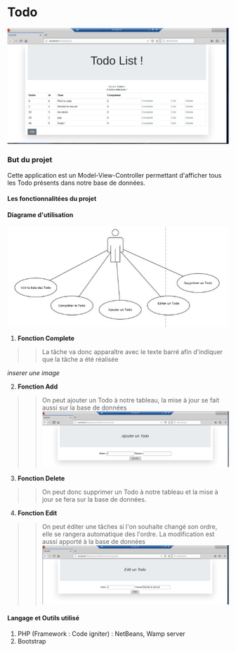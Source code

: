 # Todo #

![Bievenue](https://github.com/vappy2/Todo/blob/master/Image/accueil%20todo.PNG)

### But du projet ##
Cette application est un Model-View-Controller permettant d'afficher tous les Todo présents dans notre base de données. 

#### Les fonctionnalitées du projet ####

#### Diagrame d'utilisation ####

![Cas d'utilisation](https://github.com/vappy2/Todo/blob/master/Image/CU.JPG)


1. **Fonction Complete**
>> La tâche va donc apparaître avec le texte barré afin d'indiquer que la tâche a été réalisée 

_inserer une image_

2. **Fonction Add**
>> On peut ajouter un Todo à notre tableau, la mise à jour se fait aussi sur la base de données 
![Ajout](https://github.com/vappy2/Todo/blob/master/Image/add%20todo.PNG)

3. **Fonction Delete**
>> On peut donc supprimer un Todo à notre tableau et la mise à jour se fera sur la base de données.

4. **Fonction Edit**
>> On peut éditer une tâches si l'on souhaite changé son ordre, elle se rangera automatique des l'ordre. La modification est aussi
apporté à la base de données
![Delete](https://github.com/vappy2/Todo/blob/master/Image/edit%20todo.PNG)



#### Langage et Outils utilisé ####

1. PHP (Framework : Code igniter) : NetBeans, Wamp server
2. Bootstrap
